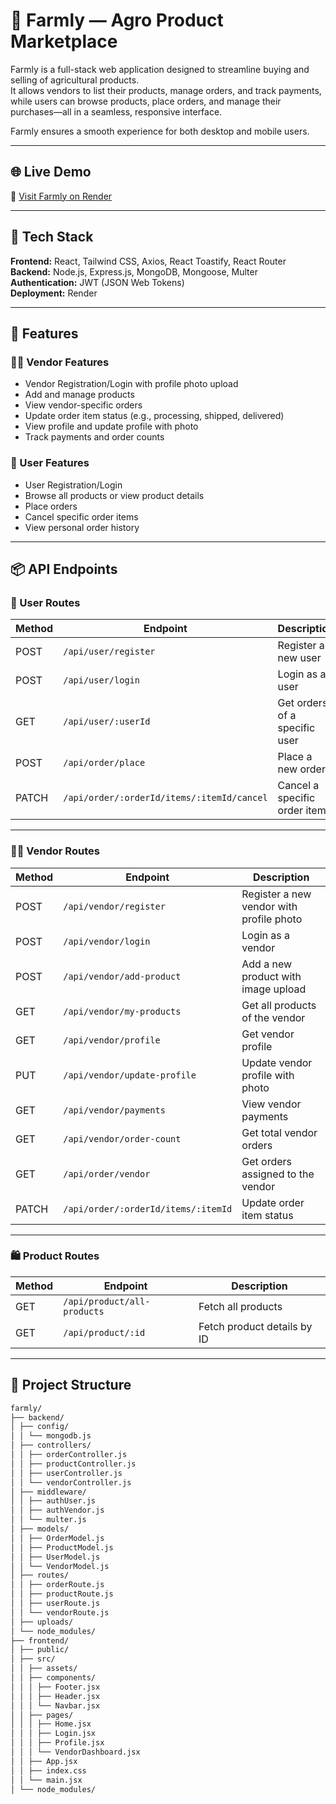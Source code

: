# 🌾 Farmly — Agro Product Marketplace

Farmly is a full-stack web application designed to streamline buying and selling of agricultural products.  
It allows vendors to list their products, manage orders, and track payments, while users can browse products, place orders, and manage their purchases—all in a seamless, responsive interface.

Farmly ensures a smooth experience for both desktop and mobile users.

---

## 🌐 Live Demo
🔗 [Visit Farmly on Render](https://farmly-frontend.onrender.com/)

---

## 🧰 Tech Stack
**Frontend:** React, Tailwind CSS, Axios, React Toastify, React Router  
**Backend:** Node.js, Express.js, MongoDB, Mongoose, Multer  
**Authentication:** JWT (JSON Web Tokens)  
**Deployment:** Render  

---

## 🔑 Features

### 👨‍🌾 Vendor Features
- Vendor Registration/Login with profile photo upload  
- Add and manage products  
- View vendor-specific orders  
- Update order item status (e.g., processing, shipped, delivered)  
- View profile and update profile with photo  
- Track payments and order counts  

### 🛒 User Features
- User Registration/Login  
- Browse all products or view product details  
- Place orders  
- Cancel specific order items  
- View personal order history  

---

## 📦 API Endpoints

### 👤 User Routes
| Method | Endpoint | Description |
|--------|---------|-------------|
| POST | `/api/user/register` | Register a new user |
| POST | `/api/user/login` | Login as a user |
| GET | `/api/user/:userId` | Get orders of a specific user |
| POST | `/api/order/place` | Place a new order |
| PATCH | `/api/order/:orderId/items/:itemId/cancel` | Cancel a specific order item |

---

### 👨‍🌾 Vendor Routes
| Method | Endpoint | Description |
|--------|---------|-------------|
| POST | `/api/vendor/register` | Register a new vendor with profile photo |
| POST | `/api/vendor/login` | Login as a vendor |
| POST | `/api/vendor/add-product` | Add a new product with image upload |
| GET | `/api/vendor/my-products` | Get all products of the vendor |
| GET | `/api/vendor/profile` | Get vendor profile |
| PUT | `/api/vendor/update-profile` | Update vendor profile with photo |
| GET | `/api/vendor/payments` | View vendor payments |
| GET | `/api/vendor/order-count` | Get total vendor orders |
| GET | `/api/order/vendor` | Get orders assigned to the vendor |
| PATCH | `/api/order/:orderId/items/:itemId` | Update order item status |

---

### 🛍 Product Routes
| Method | Endpoint | Description |
|--------|---------|-------------|
| GET | `/api/product/all-products` | Fetch all products |
| GET | `/api/product/:id` | Fetch product details by ID |

---

## 📁 Project Structure
```bash
farmly/
├── backend/
│ ├── config/
│ │ └── mongodb.js
│ ├── controllers/
│ │ ├── orderController.js
│ │ ├── productController.js
│ │ ├── userController.js
│ │ └── vendorController.js
│ ├── middleware/
│ │ ├── authUser.js
│ │ ├── authVendor.js
│ │ └── multer.js
│ ├── models/
│ │ ├── OrderModel.js
│ │ ├── ProductModel.js
│ │ ├── UserModel.js
│ │ └── VendorModel.js
│ ├── routes/
│ │ ├── orderRoute.js
│ │ ├── productRoute.js
│ │ ├── userRoute.js
│ │ └── vendorRoute.js
│ ├── uploads/
│ └── node_modules/
├── frontend/
│ ├── public/
│ ├── src/
│ │ ├── assets/
│ │ ├── components/
│ │ │ ├── Footer.jsx
│ │ │ ├── Header.jsx
│ │ │ └── Navbar.jsx
│ │ ├── pages/
│ │ │ ├── Home.jsx
│ │ │ ├── Login.jsx
│ │ │ ├── Profile.jsx
│ │ │ └── VendorDashboard.jsx
│ │ ├── App.jsx
│ │ ├── index.css
│ │ └── main.jsx
│ └── node_modules/
